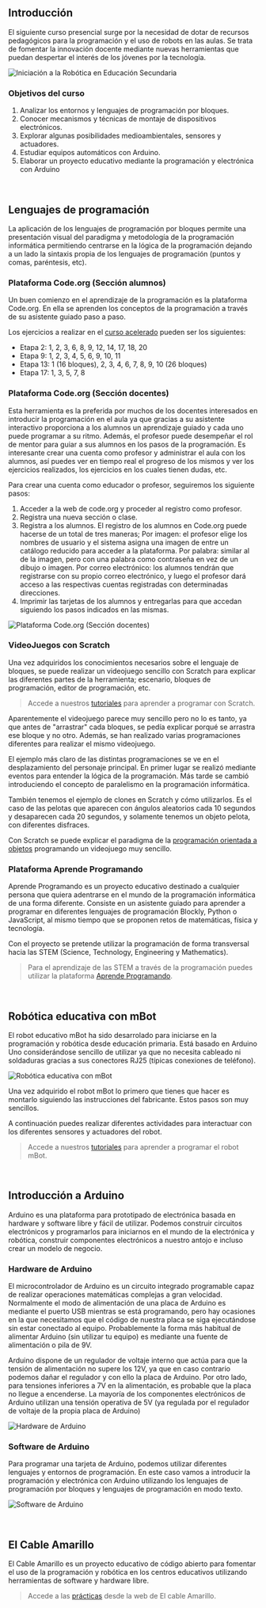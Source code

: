 ## Introducción

El siguiente curso presencial surge por la necesidad de dotar de recursos pedagógicos para la programación y el uso de robots en las aulas. Se trata de fomentar la innovación docente mediante nuevas herramientas que puedan despertar el interés de los jóvenes por la tecnología.

![](img/preview.jpg "Iniciación a la Robótica en Educación Secundaria")

### Objetivos del curso

1. Analizar los entornos y lenguajes de programación por bloques.
2. Conocer mecanismos y técnicas de montaje de dispositivos electrónicos.
3. Explorar algunas posibilidades medioambientales, sensores y actuadores.
4. Estudiar equipos automáticos con Arduino.
5. Elaborar un proyecto educativo mediante la programación y electrónica con Arduino



<!--
<br />



## Diapositivas del curso

A continuación aparecen las diapositivas utilizadas en el curso. Puedes hacer clic en la diapositiva y desplazarte sobre ellas utilizando las flechas del teclado.

<div class="iframe">
  <iframe src="https://wikitic.github.io/iniciacion-a-la-robotica-en-educacion-secundaria" allowfullscreen></iframe>
</div>
-->



<br />


## Lenguajes de programación

La aplicación de los lenguajes de programación por bloques permite una presentación visual del paradigma y metodología de la programación informática permitiendo centrarse en la lógica de la programación dejando a un lado la sintaxis propia de los lenguajes de programación (puntos y comas, paréntesis, etc).

### Plataforma Code.org (Sección alumnos)

Un buen comienzo en el aprendizaje de la programación es la plataforma Code.org. En ella se aprenden los conceptos de la programación a través de su asistente guiado paso a paso.

Los ejercicios a realizar en el <a target="_blank" href="https://studio.code.org/s/20-hour">curso acelerado</a> pueden ser los siguientes:

- Etapa 2: 1, 2, 3, 6, 8, 9, 12, 14, 17, 18, 20
- Etapa 9: 1, 2, 3, 4, 5, 6, 9, 10, 11
- Etapa 13: 1 (16 bloques), 2, 3, 4, 6, 7, 8, 9, 10 (26 bloques)
- Etapa 17: 1, 3, 5, 7, 8

### Plataforma Code.org (Sección docentes)

Esta herramienta es la preferida por muchos de los docentes interesados en introducir la programación en el aula ya que gracias a su asistente interactivo proporciona a los alumnos un aprendizaje guiado y cada uno puede programar a su ritmo. Además, el profesor puede desempeñar el rol de mentor para guiar a sus alumnos en los pasos de la programación. Es interesante crear una cuenta como profesor y administrar el aula con los alumnos, así puedes ver en tiempo real el progreso de los mismos y ver los ejercicios realizados, los ejercicios en los cuales tienen dudas, etc.

Para crear una cuenta como educador o profesor, seguiremos los siguiente pasos:

1. Acceder a la web de code.org y proceder al registro como profesor.
2. Registra una nueva sección o clase.
3. Registra a los alumnos. El registro de los alumnos en Code.org puede hacerse de un total de tres maneras; Por imagen: el profesor elige los nombres de usuario y el sistema asigna una imagen de entre un catálogo reducido para acceder a la plataforma. Por palabra: similar al de la imagen, pero con una palabra como contraseña en vez de un dibujo o imagen. Por correo electrónico: los alumnos tendrán que registrarse con su propio correo electrónico, y luego el profesor dará acceso a las respectivas cuentas registradas con determinadas direcciones.
4. Imprimir las tarjetas de los alumnos y entregarlas para que accedan siguiendo los pasos indicados en las mismas.

![](1.jpg "Plataforma Code.org (Sección docentes)")

### VideoJuegos con Scratch

Una vez adquiridos los conocimientos necesarios sobre el lenguaje de bloques, se puede realizar un videojuego sencillo con Scratch para explicar las diferentes partes de la herramienta; escenario, bloques de programación, editor de programación, etc.

> Accede a nuestros <a target="_blank" href="https://www.programoergosum.com/cursos-online/scratch">tutoriales</a> para aprender a programar con Scratch.

Aparentemente el videojuego parece muy sencillo pero no lo es tanto, ya que antes de "arrastrar" cada bloques, se pedía explicar porqué se arrastra ese bloque y no otro. Además, se han realizado varias programaciones diferentes para realizar el mismo videojuego.

El ejemplo más claro de las distintas programaciones se ve en el desplazamiento del personaje principal. En primer lugar se realizó mediante eventos para entender la lógica de la programación. Más tarde se cambió introduciendo el concepto de paralelismo en la programación informática. 

También tenemos el ejemplo de clones en Scratch y cómo utilizarlos. Es el caso de las pelotas que aparecen con ángulos aleatorios cada 10 segundos y desaparecen cada 20 segundos, y solamente tenemos un objeto pelota, con diferentes disfraces.

Con Scratch se puede explicar el paradigma de la <a href="https://www.programoergosum.es/blog/programacion-orientada-a-objetos-con-scratch/">programación orientada a objetos</a> programando un videojuego muy sencillo.

### Plataforma Aprende Programando

Aprende Programando es un proyecto educativo destinado a cualquier persona que quiera adentrarse en el mundo de la programación informática de una forma diferente. Consiste en un asistente guiado para aprender a programar en diferentes lenguajes de programación Blockly, Python o JavaScript, al mismo tiempo que se proponen retos de matemáticas, física y tecnología.

Con el proyecto se pretende utilizar la programación de forma transversal hacia las STEM (Science, Technology, Engineering y Mathematics).

> Para el aprendizaje de las STEM a través de la programación puedes utilizar la plataforma <a target="_blank" href="https://www.aprendeprogramando.es">Aprende Programando</a>.



<br />



## Robótica educativa con mBot

El robot educativo mBot ha sido desarrolado para iniciarse en la programación y robótica desde educación primaria. Está basado en Arduino Uno considerándose sencillo de utilizar ya que no necesita cableado ni soldaduras gracias a sus conectores RJ25 (típicas conexiones de teléfono).

![](img/2.jpg "Robótica educativa con mBot")

Una vez adquirido el robot mBot lo primero que tienes que hacer es montarlo siguiendo las instrucciones del fabricante. Estos pasos son muy sencillos. 

A continuación puedes realizar diferentes actividades para interactuar con los diferentes sensores y actuadores del robot.

> Accede a nuestros <a target="_blank" href="https://www.programoergosum.com/cursos-online/robotica-educativa">tutoriales</a> para aprender a programar el robot mBot.



<br />



## Introducción a Arduino

Arduino es una plataforma para prototipado de electrónica basada en hardware y software libre y fácil de utilizar. Podemos construir circuitos electrónicos y programarlos para iniciarnos en el mundo de la electrónica y robótica, construir componentes electrónicos a nuestro antojo e incluso crear un modelo de negocio.

### Hardware de Arduino

El microcontrolador de Arduino es un circuito integrado programable capaz de realizar operaciones matemáticas complejas a gran velocidad. Normalmente el modo de alimentación de una placa de Arduino es mediante el puerto USB mientras se está programando, pero hay ocasiones en la que necesitamos que el código de nuestra placa se siga ejecutándose sin estar conectado al equipo. Probablemente la forma más habitual de alimentar Arduino (sin utilizar tu equipo) es mediante una fuente de alimentación o pila de 9V.

Arduino dispone de un regulador de voltaje interno que actúa para que la tensión de alimentación no supere los 12V, ya que en caso contrario podemos dañar el regulador y con ello la placa de Arduino. Por otro lado, para tensiones inferiores a 7V en la alimentación, es probable que la placa no llegue a encenderse. La mayoría de los componentes electrónicos de Arduino utilizan una tensión operativa de 5V (ya regulada por el regulador de voltaje de la propia placa de Arduino)

![](img/hardware-arduino.jpg "Hardware de Arduino")

### Software de Arduino

Para programar una tarjeta de Arduino, podemos utilizar diferentes lenguajes y entornos de programación. En este caso vamos a introducir la programación y electrónica con Arduino utilizando los lenguajes de programación por bloques y lenguajes de programación en modo texto.

![](img/software-arduino.jpg "Software de Arduino")



<br />



## El Cable Amarillo

El Cable Amarillo es un proyecto educativo de código abierto para fomentar el uso de la programación y robótica en los centros educativos utilizando herramientas de software y hardware libre.

> Accede a las <a target="_blank" href="https://www.elcableamarillo.cc">prácticas</a> desde la web de El cable Amarillo.
